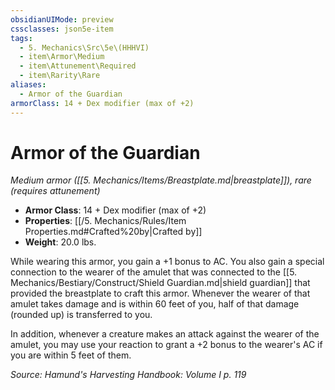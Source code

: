 ```yaml
---
obsidianUIMode: preview
cssclasses: json5e-item
tags:
  - 5. Mechanics\Src\5e\(HHHVI)
  - item\Armor\Medium
  - item\Attunement\Required
  - item\Rarity\Rare
aliases:
  - Armor of the Guardian
armorClass: 14 + Dex modifier (max of +2)
---
```

# Armor of the Guardian
*Medium armor ([[5. Mechanics/Items/Breastplate.md\|breastplate]]), rare (requires attunement)*  

- **Armor Class**: 14 + Dex modifier (max of +2)
- **Properties**: [[/5. Mechanics/Rules/Item Properties.md#Crafted%20by\|Crafted by]]
- **Weight**: 20.0 lbs.

While wearing this armor, you gain a +1 bonus to AC. You also gain a special connection to the wearer of the amulet that was connected to the [[5. Mechanics/Bestiary/Construct/Shield Guardian.md\|shield guardian]] that provided the breastplate to craft this armor. Whenever the wearer of that amulet takes damage and is within 60 feet of you, half of that damage (rounded up) is transferred to you.

In addition, whenever a creature makes an attack against the wearer of the amulet, you may use your reaction to grant a +2 bonus to the wearer's AC if you are within 5 feet of them.

*Source: Hamund's Harvesting Handbook: Volume I p. 119*
